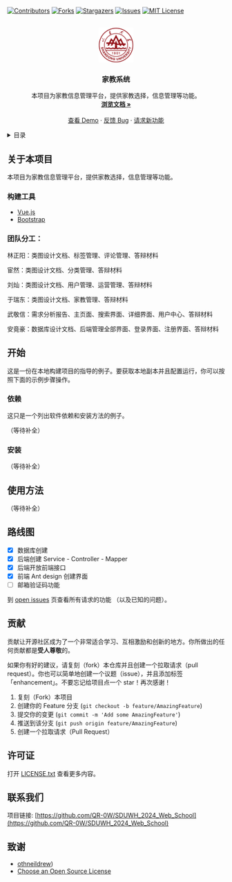 

<div id="top"></div>

<!--
*** 感谢查看我们的最佳 README 模板，如果你有好的建议，请复刻（fork）本仓库并且创建一个
*** 拉取请求（pull request），或者直接创建一个带「enhancement」标签的议题（issue）。
*** 不要忘记给该项目点一个 star！
*** 再次感谢！现在快去创建一些了不起的东西吧！:D
-->



<!-- 项目 SHIELDS -->
<!--
*** 我们使用了 markdown 「参考风格」的链接以便于阅读。
*** 参考链接是用方括号 [ ] 包围起来的，而非 圆括号 ( )。
*** 请到文档末尾查看 contributors-url、forks-url 等变量的声明。这是一种可选的简洁语法，你可能会想要使用。
*** https://www.markdownguide.org/basic-syntax/#reference-style-links
-->
[![Contributors][contributors-shield]][contributors-url]
[![Forks][forks-shield]][forks-url]
[![Stargazers][stars-shield]][stars-url]
[![Issues][issues-shield]][issues-url]
[![MIT License][license-shield]][license-url]



<!-- 项目 LOGO -->
<br />

<div align="center">
  <a href="https://github.com/QR-0W/SDUWH_2024_Web_School">
    <img src="./assets/校徽.png" alt="Logo" width="80" height="80">
  </a>

<h3 align="center">家教系统</h3>

  <p align="center">
    本项目为家教信息管理平台，提供家教选择，信息管理等功能。
    <br />
    <a href="https://github.com/QR-0W/SDUWH_2024_Web_School"><strong>浏览文档 »</strong></a>
    <br />
    <br />
    <a href="https://github.com/QR-0W/SDUWH_2024_Web_School">查看 Demo</a>
    ·
    <a href="https://github.com/QR-0W/SDUWH_2024_Web_School/issues">反馈 Bug</a>
    ·
    <a href="https://github.com/QR-0W/SDUWH_2024_Web_School/issues">请求新功能</a>
  </p>


</div>



<!-- 目录 -->

<details>
  <summary>目录</summary>
  <ol>
    <li>
      <a href="#关于本项目">关于本项目</a>
      <ul>
        <li><a href="#构建工具">构建工具</a></li>
      </ul>
    </li>
    <li>
      <a href="#开始">开始</a>
      <ul>
        <li><a href="#依赖">依赖</a></li>
        <li><a href="#安装">安装</a></li>
      </ul>
    </li>
    <li><a href="#使用方法">使用方法</a></li>
    <li><a href="#路线图">路线图</a></li>
    <li><a href="#贡献">贡献</a></li>
    <li><a href="#许可证">许可证</a></li>
    <li><a href="#联系我们">联系我们</a></li>
    <li><a href="#致谢">致谢</a></li>
  </ol>
</details>



<!-- 关于本项目 -->

## 关于本项目

本项目为家教信息管理平台，提供家教选择，信息管理等功能。





### 构建工具

* [Vue.js](https://vuejs.org/)
* [Bootstrap](https://getbootstrap.com)



### 			团队分工：​							

林正阳：类图设计文档、标签管理、评论管理、答辩材料​		

宦然：类图设计文档、分类管理、答辩材料​							

刘灿：类图设计文档、用户管理、运营管理、答辩材料​			

于瑞东：类图设计文档、家教管理、答辩材料​							

武敬信：需求分析报告、主页面、搜索界面、详细界面、用户中心、答辩材料

安竟豪：数据库设计文档、后端管理全部界面、登录界面、注册界面、答辩材料




<!-- 开始 -->

## 开始

这是一份在本地构建项目的指导的例子。要获取本地副本并且配置运行，你可以按照下面的示例步骤操作。

### 依赖

这只是一个列出软件依赖和安装方法的例子。

（等待补全）



### 安装

（等待补全）





<!-- 使用方法 示例 -->

## 使用方法

（等待补全）





<!-- 路线图 -->

## 路线图

- [x] 数据库创建
- [x] 后端创建 Service - Controller - Mapper 
- [x] 后端开放前端接口
- [x] 前端 Ant design 创建界面
- [ ] 邮箱验证码功能

到 [open issues](https://github.com/QR-0W/SDUWH_2024_Web_School/issues) 页查看所有请求的功能 （以及已知的问题）。





<!-- 贡献 -->

## 贡献

贡献让开源社区成为了一个非常适合学习、互相激励和创新的地方。你所做出的任何贡献都是**受人尊敬**的。

如果你有好的建议，请复刻（fork）本仓库并且创建一个拉取请求（pull request）。你也可以简单地创建一个议题（issue），并且添加标签「enhancement」。不要忘记给项目点一个 star！再次感谢！

1. 复刻（Fork）本项目
2. 创建你的 Feature 分支 (`git checkout -b feature/AmazingFeature`)
3. 提交你的变更 (`git commit -m 'Add some AmazingFeature'`)
4. 推送到该分支 (`git push origin feature/AmazingFeature`)
5. 创建一个拉取请求（Pull Request）





<!-- 许可证 -->

## 许可证

打开 [LICENSE.txt](LICENSE.txt) 查看更多内容。





<!-- 联系我们 -->

## 联系我们

项目链接: [https://github.com/QR-0W/SDUWH_2024_Web_School](https://github.com/QR-0W/SDUWH_2024_Web_School)





<!-- 致谢 -->

## 致谢

* [othneildrew](https://github.com/othneildrew/Best-README-Template))
* [Choose an Open Source License](https://choosealicense.com)

  





<!-- MARKDOWN 链接 & 图片 -->
<!-- https://www.markdownguide.org/basic-syntax/#reference-style-links -->

[contributors-shield]: https://img.shields.io/github/contributors/QR-0W/SDUWH_2024_Web_School?style=for-the-badge
[contributors-url]: https://github.com/QR-0W/SDUWH_2024_Web_School/graphs/contributors
[forks-shield]: https://img.shields.io/github/forks/QR-0W/SDUWH_2024_Web_School?style=for-the-badge
[forks-url]: https://github.com/QR-0W/SDUWH_2024_Web_School/network/members
[stars-shield]: https://img.shields.io/github/stars/QR-0W/SDUWH_2024_Web_School?style=for-the-badge
[stars-url]: https://github.com/QR-0W/SDUWH_2024_Web_School/stargazers
[issues-shield]: https://img.shields.io/github/issues/QR-0W/SDUWH_2024_Web_School?style=for-the-badge
[issues-url]: https://github.com/QR-0W/SDUWH_2024_Web_School/issues
[license-shield]: https://img.shields.io/github/license/QR-0W/SDUWH_2024_Web_School?style=for-the-badge
[license-url]: https://github.com/QR-0W/SDUWH_2024_Web_School/blob/master/license.txt
[linkedin-shield]: https://img.shields.io/badge/-LinkedIn-black.svg?style=for-the-badge&logo=linkedin&colorB=555
[linkedin-url]: https://linkedin.com/in/linkedin_username
[product-screenshot]: images/screenshot.png













